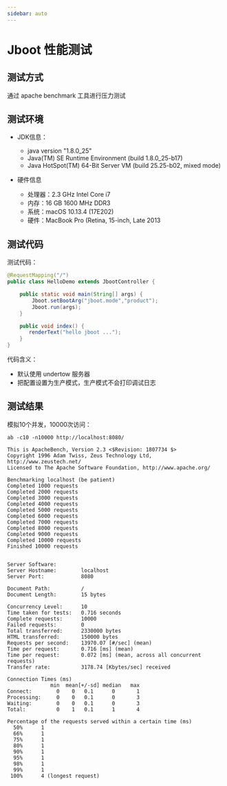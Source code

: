 ```yaml
---
sidebar: auto
---
```

# Jboot 性能测试

## 测试方式

通过 apache benchmark 工具进行压力测试

## 测试环境

* JDK信息：
	* java version "1.8.0_25"
	* Java(TM) SE Runtime Environment (build 1.8.0_25-b17)
	* Java HotSpot(TM) 64-Bit Server VM (build 25.25-b02, mixed mode)

* 硬件信息
	* 处理器：2.3 GHz Intel Core i7
	* 内存：16 GB 1600 MHz DDR3
	* 系统：macOS 10.13.4 (17E202)
	* 硬件：MacBook Pro (Retina, 15-inch, Late 2013

## 测试代码

测试代码：

```java
@RequestMapping("/")
public class HelloDemo extends JbootController {

    public static void main(String[] args) {
        Jboot.setBootArg("jboot.mode","product");
        Jboot.run(args);
    }

    public void index() {
       renderText("hello jboot ...");
    }
}
```

代码含义：

* 默认使用 undertow 服务器
* 把配置设置为生产模式，生产模式不会打印调试日志


## 测试结果

模拟10个并发，10000次访问：

`ab -c10 -n10000 http://localhost:8080/`


```
This is ApacheBench, Version 2.3 <$Revision: 1807734 $>
Copyright 1996 Adam Twiss, Zeus Technology Ltd, http://www.zeustech.net/
Licensed to The Apache Software Foundation, http://www.apache.org/

Benchmarking localhost (be patient)
Completed 1000 requests
Completed 2000 requests
Completed 3000 requests
Completed 4000 requests
Completed 5000 requests
Completed 6000 requests
Completed 7000 requests
Completed 8000 requests
Completed 9000 requests
Completed 10000 requests
Finished 10000 requests


Server Software:
Server Hostname:        localhost
Server Port:            8080

Document Path:          /
Document Length:        15 bytes

Concurrency Level:      10
Time taken for tests:   0.716 seconds
Complete requests:      10000
Failed requests:        0
Total transferred:      2330000 bytes
HTML transferred:       150000 bytes
Requests per second:    13970.07 [#/sec] (mean)
Time per request:       0.716 [ms] (mean)
Time per request:       0.072 [ms] (mean, across all concurrent requests)
Transfer rate:          3178.74 [Kbytes/sec] received

Connection Times (ms)
              min  mean[+/-sd] median   max
Connect:        0    0   0.1      0       1
Processing:     0    0   0.1      0       3
Waiting:        0    0   0.1      0       3
Total:          0    1   0.1      1       4

Percentage of the requests served within a certain time (ms)
  50%      1
  66%      1
  75%      1
  80%      1
  90%      1
  95%      1
  98%      1
  99%      1
 100%      4 (longest request)
 ```